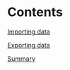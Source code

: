 <!-- Copyright (C)  Google, Runestone Interactive LLC
  This work is licensed under the Creative Commons Attribution-ShareAlike 4.0
  International License. To view a copy of this license, visit
  http://creativecommons.org/licenses/by-sa/4.0/. -->

Contents
========

[Importing data](importing_data.md)

[Exporting data](exporting_data.md)

[Summary](summary.md)